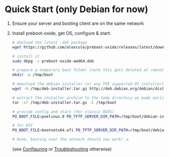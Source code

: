 # Quick Start (only Debian for now)

1. Ensure your server and booting client are on the same network
2. Install preboot-oxide, get OS, configure & start:
  
    ```BASH
    # donload the latest .deb package
    wget https://github.com/alexcule/preboot-oxide/releases/latest/download/preboot-oxide-amd64.deb

    # install it
    sudo dkpg -i preboot-oxide-amd64.deb

    # prepare a temporary boot folder (note this gets deleted at reboot, choose another location for permanent storage)
    mkdir -p /tmp/boot
    
    # download the debian installer (or any PXE supported OS installer)
    wget -O /tmp/deb-installer.tar.gz http://deb.debian.org/debian/dists/stable/main/installer-amd64/current/images/netboot/netboot.tar.gz

    # extract the installer archive to the temp directory we made earlier (adjust if changed previously)
    tar -xf /tmp/deb-installer.tar.gz -C /tmp/boot

    # provide config and start (for classic BIOS)
    PO_BOOT_FILE=pxelinux.0 PO_TFTP_SERVER_DIR_PATH=/tmp/boot/debian-installer/amd64 sudo preboot-oxide

    # for EFI
    PO_BOOT_FILE=bootnetx64.efi PO_TFTP_SERVER_DIR_PATH=/tmp/boot/debian-installer/amd64 sudo preboot-oxide

    # Done, booting over the network should now work! ❇️
    ```

    (see [Configuring](./configuring.md) or [Troubleshooting](./troubleshooting.md) otherwise)

